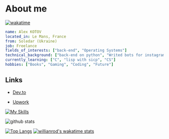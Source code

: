# About me
[![wakatime](https://wakatime.com/badge/user/417ea0b0-6145-4829-967e-a0061869d5d9.svg)](https://wakatime.com/@417ea0b0-6145-4829-967e-a0061869d5d9)
```yaml
name: Alex KOTOV
located_in: Le Mans, France
from: Soledar (Ukraine)
job: Freelance
fields_of_interests: ["back-end", "Operating Systems"]
technical_background: ["back-end on python", "Writed bots for instagram "]
currently_learning: ["C", "lisp with sicp", "CS"]
hobbies: ["Books", "Gaming", "Coding", "Future"]
```
## Links
- [Dev.to](https://dev.to/mur4ik18)

- [Upwork](https://www.upwork.com/freelancers/~01e146de6838704f8c)

<!-- <img align="right" alt="GIF" src="https://github.com/mur4ik18/mur4ik18/blob/main/e426702edf874b181aced1e2fa5c6cde.gif?raw=true" width="300" height="192" /> -->

[![My Skills](https://skillicons.dev/icons?i=c,python,django)](https://skillicons.dev)

<!-- 📊 &nbsp;**This week I spent my time on** -->
![github stats](https://github-readme-stats.vercel.app/api?username=mur4ik18&show_icons=true&theme=dracula&hide_border=true&count_private=true)

[![Top Langs](https://github-readme-stats.vercel.app/api/top-langs/?username=mur4ik18&langs_count=8&count_private=true&theme=dracula)](https://github.com/anuraghazra/github-readme-stats)
[![willianrod's wakatime stats](https://github-readme-stats.vercel.app/api/wakatime?username=mur4ik18&langs_count=8&count_private=true&theme=dracula)](https://github.com/anuraghazra/github-readme-stats)
